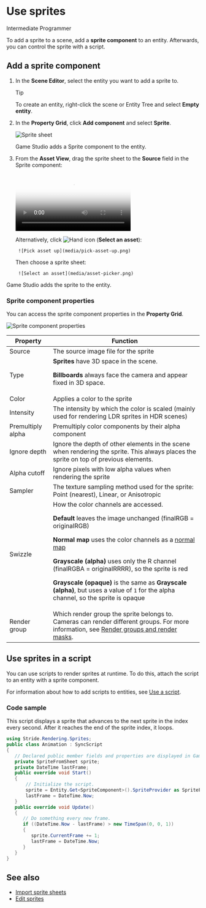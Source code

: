 # Use sprites

<span class="badge text-bg-primary">Intermediate</span>
<span class="badge text-bg-success">Programmer</span>

To add a sprite to a scene, add a **sprite component** to an entity. Afterwards, you can control the sprite with a script.

## Add a sprite component

1. In the **Scene Editor**, select the entity you want to add a sprite to.

    >[!Tip]
    >To create an entity, right-click the scene or Entity Tree and select **Empty entity**.

2. In the **Property Grid**, click **Add component** and select **Sprite**.

    ![Sprite sheet](media/SpriteEntity.png)

    Game Studio adds a Sprite component to the entity.

3. From the **Asset View**, drag the sprite sheet to the **Source** field in the Sprite component:

    <div class="ratio ratio-16x9 mb-3">
        <video autoplay loop class="responsive-video" poster="media\drag-sprite-sheet-to-asset-picker.png">
        <source src="media\drag-sprite-sheet-to-asset-picker.mp4" type="video/mp4">
        </video>
    </div>

    Alternatively, click ![Hand icon](~/manual/game-studio/media/hand-icon.png) (**Select an asset**):

        ![Pick asset up](media/pick-asset-up.png)

    Then choose a sprite sheet:

        ![Select an asset](media/asset-picker.png)

Game Studio adds the sprite to the entity.

### Sprite component properties

You can access the sprite component properties in the **Property Grid**.

![Sprite component properties](media/sprite-component-properties.png)

| Property | Function |
|------------|-----------
| Source | The source image file for the sprite |
| Type | **Sprites** have 3D space in the scene. <br><p>**Billboards** always face the camera and appear fixed in 3D space. |
| Color | Applies a color to the sprite |
| Intensity | The intensity by which the color is scaled (mainly used for rendering LDR sprites in HDR scenes) |
| Premultiply alpha | Premultiply color components by their alpha component |
| Ignore depth | Ignore the depth of other elements in the scene when rendering the sprite. This always places the sprite on top of previous elements. |
| Alpha cutoff | Ignore pixels with low alpha values when rendering the sprite |
| Sampler | The texture sampling method used for the sprite: Point (nearest), Linear, or Anisotropic |
| Swizzle | How the color channels are accessed. <br><p>**Default** leaves the image unchanged (finalRGB = originalRGB) <br><p>**Normal map** uses the color channels as a [normal map](../graphics/textures/normal-maps.md) <br><p>**Grayscale (alpha)** uses only the R channel (finalRGBA = originalRRRR), so the sprite is red <br><p>**Grayscale (opaque)** is the same as **Grayscale (alpha)**, but uses a value of `1` for the alpha channel, so the sprite is opaque |
| Render group | Which render group the sprite belongs to. Cameras can render different groups. For more information, see [Render groups and render masks](../graphics/graphics-compositor/render-groups-and-masks.md). |

## Use sprites in a script

You can use scripts to render sprites at runtime. To do this, attach the script to an entity with a sprite component.

For information about how to add scripts to entities, see [Use a script](../scripts/use-a-script.md).

### Code sample

This script displays a sprite that advances to the next sprite in the index every second. After it reaches the end of the sprite index, it loops.

```cs
using Stride.Rendering.Sprites;
public class Animation : SyncScript
{
   // Declared public member fields and properties are displayed in Game Studio.
   private SpriteFromSheet sprite;
   private DateTime lastFrame;
   public override void Start()
   {
       // Initialize the script.
       sprite = Entity.Get<SpriteComponent>().SpriteProvider as SpriteFromSheet;
       lastFrame = DateTime.Now;
   }
   public override void Update()
   {
      // Do something every new frame.
      if ((DateTime.Now - lastFrame) > new TimeSpan(0, 0, 1))
      {
         sprite.CurrentFrame += 1;
         lastFrame = DateTime.Now;
      }
   }
}
```

## See also

* [Import sprite sheets](import-sprite-sheets.md)
* [Edit sprites](edit-sprites.md)